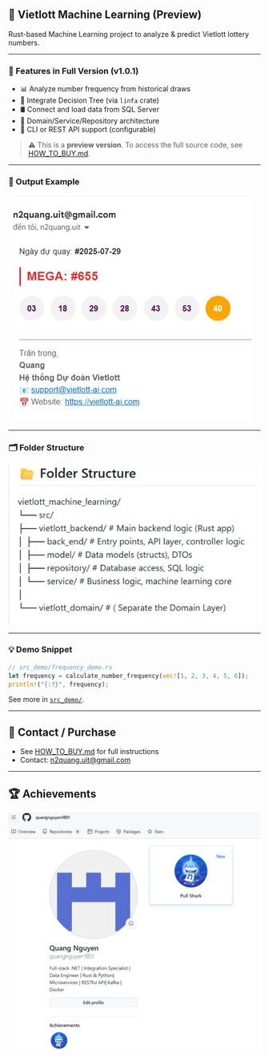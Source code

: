 ## 🧠 Vietlott Machine Learning (Preview)

Rust-based Machine Learning project to analyze & predict Vietlott lottery numbers.

---

### 🚀 Features in Full Version (v1.0.1)

- 📊 Analyze number frequency from historical draws
- 🌲 Integrate Decision Tree (via `linfa` crate)
- 🛢️ Connect and load data from SQL Server
- 📁 Domain/Service/Repository architecture
- 🔌 CLI or REST API support (configurable)

> ⚠️ This is a **preview version**. To access the full source code, see [HOW_TO_BUY.md](./HOW_TO_BUY.md).

---

### 📸 Output Example

![Prediction Example](images/Screenshot_2025-07-30_095417.png)

---

### 🗂️ Folder Structure

![Folder Structure](images/folder_structure.png)

---

### 💡 Demo Snippet

```rust
// src_demo/frequency_demo.rs
let frequency = calculate_number_frequency(vec![1, 2, 3, 4, 5, 6]);
println!("{:?}", frequency);
```

See more in [`src_demo/`](./src_demo/).

---

## 📩 Contact / Purchase

- See [HOW_TO_BUY.md](./HOW_TO_BUY.md) for full instructions
- Contact: n2quang.uit@gmail.com

---

## 🏆 Achievements

![Pair Extraordinaire](assets/pair_extraordinaire.png)
